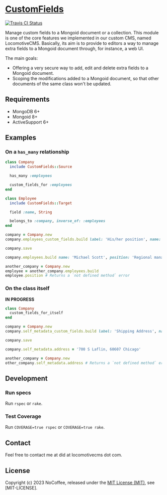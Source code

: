 [CustomFields]
==============

[![Travis CI Status][Travis CI Status]][Travis CI]

Manage custom fields to a Mongoid document or a collection. This module is one of the core features we implemented in
our custom CMS, named LocomotiveCMS. Basically, its aim is to provide to editors a way to manage extra fields to a
Mongoid document through, for instance, a web UI.

The main goals:

* Offering a very secure way to add, edit and delete extra fields to a Mongoid document.
* Scoping the modifications added to a Mongoid document, so that other documents of the same class won't be updated.

Requirements
------------

* MongoDB 6+
* Mongoid 8+
* ActiveSupport 6+

Examples
--------

### On a `has_many` relationship

```ruby
class Company
  include CustomFields::Source

  has_many :employees

  custom_fields_for :employees
end

class Employee
  include CustomFields::Target

  field :name, String

  belongs_to :company, inverse_of: :employees
end

company = Company.new
company.employees_custom_fields.build label: 'His/her position', name: 'position', type: 'string', required: true

company.save

company.employees.build name: 'Michael Scott', position: 'Regional manager'

another_company = Company.new
employee = another_company.employees.build
employee.position # Returns a `not defined method` error
```

### On the class itself

**IN PROGRESS**

```ruby
class Company
  custom_fields_for_itself
end

company = Company.new
company.self_metadata_custom_fields.build label: 'Shipping Address', name: 'address', type: 'text'

company.save

company.self_metadata.address = '700 S Laflin, 60607 Chicago'

another_company = Company.new
other_company.self_metadata.address # Returns a `not defined method` error
```

Development
-----------

### Run specs

Run `rspec` or `rake`.

### Test Coverage

Run `COVERAGE=true rspec` or `COVERAGE=true rake`.

Contact
-------

Feel free to contact me at did at locomotivecms dot com.

License
-------

Copyright (c) 2023 NoCoffee, released under the [MIT License (MIT)], see [MIT-LICENSE].

[CustomFields]: https://github.com/locomotivecms/custom_fields "Custom fields extension for Mongoid."
[Gemnasium]: https://gemnasium.com/locomotivecms/custom_fields "CustomFields at Gemnasium"
[Gemnasium Status]: https://img.shields.io/gemnasium/locomotivecms/custom_fields.svg?style=flat "Gemnasium Status"
[LICENSE]: https://raw.githubusercontent.com/locomotivecms/custom_fields/master/LICENSE "License"
[MIT License (MIT)]: http://opensource.org/licenses/MIT "The MIT License (MIT)"
[Travis CI]: https://travis-ci.org/locomotivecms/custom_fields "CustomFields at Travis CI"
[Travis CI Status]: https://img.shields.io/travis/locomotivecms/custom_fields.svg?style=flat "Travis CI Status"
